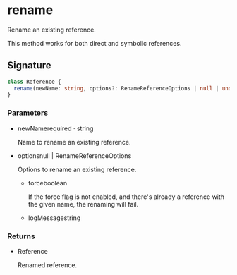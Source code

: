 # rename

Rename an existing reference.

This method works for both direct and symbolic references.

## Signature

```ts
class Reference {
  rename(newName: string, options?: RenameReferenceOptions | null | undefined): Reference;
}
```

### Parameters

<ul class="param-ul">
  <li class="param-li param-li-root">
    <span class="param-name">newName</span><span class="param-required">required</span>&nbsp;·&nbsp;<span class="param-type">string</span>
    <br>
    <p class="param-description">Name to rename an existing reference.</p>
  </li>
  <li class="param-li param-li-root">
    <span class="param-name">options</span><span class="param-type">null | RenameReferenceOptions</span>
    <br>
    <p class="param-description">Options to rename an existing reference.</p>
    <ul class="param-ul">
      <li class="param-li">
        <span class="param-name">force</span><span class="param-type">boolean</span>
        <br>
        <p class="param-description">If the force flag is not enabled, and there&#39;s already a reference with the given name, the renaming will fail.</p>
      </li>
      <li class="param-li">
        <span class="param-name">logMessage</span><span class="param-type">string</span>
        <br>
      </li>
    </ul>
  </li>
</ul>

### Returns

<ul class="param-ul">
  <li class="param-li param-li-root">
    <span class="param-type">Reference</span>
    <br>
    <p class="param-description">Renamed reference.</p>
  </li>
</ul>
